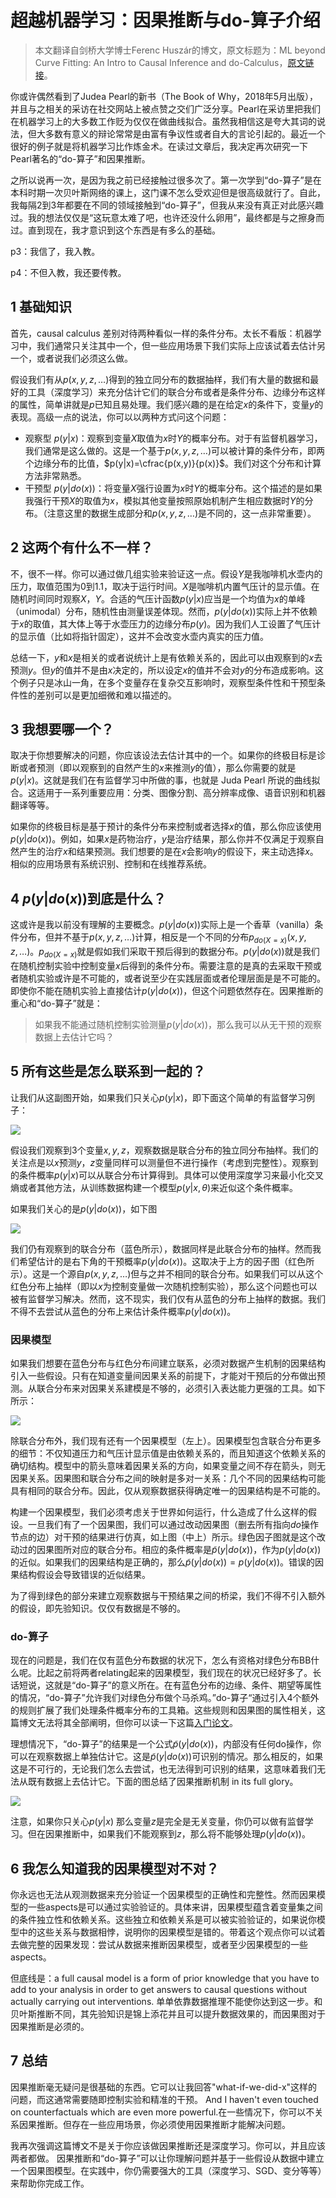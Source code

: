 # 超越机器学习：因果推断与do-算子介绍

> 本文翻译自剑桥大学博士Ferenc Huszár的博文，原文标题为：ML beyond Curve Fitting: An Intro to Causal Inference and do-Calculus，[原文链接](http://www.inference.vc/untitled/)。
>



你或许偶然看到了Judea Pearl的新书（The Book of Why，2018年5月出版），并且与之相关的采访在社交网站上被点赞之交们广泛分享。Pearl在采访里把我们在机器学习上的大多数工作贬为仅仅在做曲线拟合。虽然我相信这是夸大其词的说法，但大多数有意义的辩论常常是由富有争议性或者自大的言论引起的。最近一个很好的例子就是将机器学习比作炼金术。在读过文章后，我决定再次研究一下Pearl著名的“do-算子”和因果推断。



之所以说再一次，是因为我之前已经接触过很多次了。第一次学到“do-算子”是在本科时期一次贝叶斯网络的课上，这门课不怎么受欢迎但是很高级就行了。自此，我每隔2到3年都要在不同的领域接触到“do-算子”，但我从来没有真正对此感兴趣过。我的想法仅仅是“这玩意太难了吧，也许还没什么卵用”，最终都是与之擦身而过。直到现在，我才意识到这个东西是有多么的基础。



p3：我信了，我入教。

p4：不但入教，我还要传教。



## 1 基础知识

首先，causal calculus 差别对待两种看似一样的条件分布。太长不看版：机器学习中，我们通常只关注其中一个，但一些应用场景下我们实际上应该试着去估计另一个，或者说我们必须这么做。



假设我们有从$p(x,y,z,\dots)$得到的独立同分布的数据抽样，我们有大量的数据和最好的工具（深度学习）来充分估计它们的联合分布或者是条件分布、边缘分布这样的属性，简单讲就是$p$已知且易处理。我们感兴趣的是在给定$x$的条件下，变量$y$的表现。高级一点的说法，你可以以两种方式问这个问题：

- 观察型 $p(y|x)$：观察到变量$X$取值为$x$时$Y$的概率分布。对于有监督机器学习，我们通常是这么做的。这是一个基于$p(x,y,z,\dots)$可以被计算的条件分布，即两个边缘分布的比值，$p(y|x)=\cfrac{p(x,y)}{p(x)}$。我们对这个分布和计算方法非常熟悉。
- 干预型 $p(y|do(x))$：将变量$X$强行设置为$x$时$Y$的概率分布。这个描述的是如果我强行干预$X$的取值为$x$，模拟其他变量按照原始机制产生相应数据时$Y$的分布。（注意这里的数据生成部分和$p(x,y,z,\dots)$是不同的，这一点非常重要）。



## 2 这两个有什么不一样？

不，很不一样。你可以通过做几组实验来验证这一点。假设$Y$是我咖啡机水壶内的压力，取值范围为0到1.1，取决于运行时间。$X$是咖啡机内置气压计的显示值。在随机时间同时观察$X$，$Y$。合适的气压计函数$p(y|x)$应当是一个均值为$x$的单峰（unimodal）分布，随机性由测量误差体现。然而，$p(y|do(x))$实际上并不依赖于$x$的取值，其大体上等于水壶压力的边缘分布$p(y)$。因为我们人工设置了气压计的显示值（比如将指针固定），这并不会改变水壶内真实的压力值。



总结一下，$y$和$x$是相关的或者说统计上是有依赖关系的，因此可以由观察到的$x$去预测$y$。但$y$的值并不是由$x$决定的，所以设定$x$的值并不会对$y$的分布造成影响。这个例子只是冰山一角，在多个变量存在复杂交互影响时，观察型条件性和干预型条件性的差别可以是更加细微和难以描述的。



## 3 我想要哪一个？

取决于你想要解决的问题，你应该设法去估计其中的一个。如果你的终极目标是诊断或者预测（即以观察到的自然产生的$x$来推测$y$的值），那么你需要的就是$p(y|x)$。这就是我们在有监督学习中所做的事，也就是 Juda Pearl 所说的曲线拟合。这适用于一系列重要应用：分类、图像分割、高分辨率成像、语音识别和机器翻译等等。



如果你的终极目标是基于预计的条件分布来控制或者选择$x$的值，那么你应该使用$p(y|do(x))$。例如，如果$x$是药物治疗，$y$是治疗结果，那么你并不仅满足于观察自然产生的治疗$x$和结果预测。我们想要的是在$x$会影响$y$的假设下，来主动选择$x$。相似的应用场景有系统识别、控制和在线推荐系统。



## 4 $p(y|do(x))$到底是什么？

这或许是我以前没有理解的主要概念。$p(y|do(x))$实际上是一个香草（vanilla）条件分布，但并不基于$p(x,y,z,\dots)$计算，相反是一个不同的分布$p_{do(X=x)}(x,y,z,\dots)$。$p_{do(X=x)}$就是假如我们采取干预后得到的数据分布。$p(y|do(x))$就是我们在随机控制实验中控制变量$x$后得到的条件分布。需要注意的是真的去采取干预或者随机实验或许是不可能的，或者说至少在实践层面或者伦理层面是是不可能的。即使你不能在随机实验上直接估计$p(y|do(x))$，但这个问题依然存在。因果推断的重心和“do-算子”就是：

> 如果我不能通过随机控制实验测量$p(y|do(x))$，那么我可以从无干预的观察数据上去估计它吗？



## 5 所有这些是怎么联系到一起的？

让我们从这副图开始，如果我们只关心$p(y|x)$，即下面这个简单的有监督学习例子：

![](http://www.inference.vc/content/images/2018/05/Causality-0_-just-observational.png)

假设我们观察到3个变量$x,y,z$，观察数据是联合分布的独立同分布抽样。我们的关注点是以$x$预测$y$，$z$变量同样可以测量但不进行操作（考虑到完整性）。观察到的条件概率$p(y|x)$可以从联合分布计算得到。具体可以使用深度学习来最小化交叉熵或者其他方法，从训练数据构建一个模型$p(y|x,\theta)$来近似这个条件概率。



如果我们关心的是$p(y|do(x))$，如下图

![](http://www.inference.vc/content/images/2018/05/Causality-2_-two-distros.png)

我们仍有观察到的联合分布（蓝色所示），数据同样是此联合分布的抽样。然而我们希望估计的是右下角的干预概率$p(y|do(x))$。这取决于上方的因子图（红色所示）。这是一个源自$p(x,y,z,\dots)$但与之并不相同的联合分布。如果我们可以从这个红色分布上抽样（即以$x$为控制变量做一次随机控制实验），那么这个问题也可以被有监督学习解决。然而，这不现实，我们仅有从蓝色的分布上抽样的数据。我们不得不去尝试从蓝色的分布上来估计条件概率$p(y|do(x))$。



### 因果模型

如果我们想要在蓝色分布与红色分布间建立联系，必须对数据产生机制的因果结构引入一些假设。只有在知道变量间因果关系的前提下，才能对干预后的分布做出预测。从联合分布来对因果关系建模是不够的，必须引入表达能力更强的工具。如下所示：

![](http://www.inference.vc/content/images/2018/05/Causality_-building-a-bridge--1-.png)

除联合分布外，我们现有还有一个因果模型（左上）。因果模型包含联合分布更多的细节：不仅知道压力和气压计显示值是由依赖关系的，而且知道这个依赖关系的确切结构。模型中的箭头意味着因果关系的方向，如果变量之间不存在箭头，则无因果关系。因果图和联合分布之间的映射是多对一关系：几个不同的因果结构可能具有相同的联合分布。因此，仅从观察数据获得确定唯一的因果结构是不可能的。



构建一个因果模型，我们必须考虑关于世界如何运行，什么造成了什么这样的假设。一旦我们有了一个因果图，我们可以通过改动因果图（删去所有指向$do$操作节点的边）对干预的结果进行仿真，如上图（中上）所示。绿色因子图就是这个改动过的因果图所对应的联合分布。相应的条件概率是$\tilde p(y|do(x))$，作为$p(y|do(x))$的近似。如果我们的因果结构是正确的，那么$\tilde p(y|do(x))=p(y|do(x))$。错误的因果结构假设会导致错误的近似结果。



为了得到绿色的部分来建立观察数据与干预结果之间的桥梁，我们不得不引入额外的假设，即先验知识。仅仅有数据是不够的。



### do-算子

现在的问题是，我们在仅有蓝色分布数据的状况下，怎么有资格对绿色分布BB什么呢。比起之前将两者relating起来的因果模型，我们现在的状况已经好多了。长话短说，这就是“do-算子”的意义所在。在有蓝色分布的边缘、条件、期望等属性的情况，“do-算子”允许我们对绿色分布做个马杀鸡。”do-算子“通过引入4个额外的规则扩展了我们处理条件概率分布的工具箱。这些规则和因果图的属性相关，这篇博文无法将其全部阐明，但你可以读一下这篇[入门论文](https://arxiv.org/abs/1305.5506)。



理想情况下，“do-算子”的结果是一个公式$\tilde p(y|do(x))$，内部没有任何do操作，你可以在观察数据上单独估计它。这是$\tilde p(y|do(x))$可识别的情况。那么相反的，如果这是不可行的，无论我们怎么去尝试，也无法得到可识别的结果，这意味着我们无法从既有数据上去估计它。下面的图总结了因果推断机制 in its full glory。

![](http://www.inference.vc/content/images/2018/05/Causality_-do-calculus-estimand--1-.png)



注意，如果你只关心$p(y|x)$ 那么变量$z$是完全是无关变量，你仍可以做有监督学习。但在因果推断中，如果我们不能观察到$z$，那么将不能够处理$p(y|do(x))$。



## 6 我怎么知道我的因果模型对不对？

你永远也无法从观测数据来充分验证一个因果模型的正确性和完整性。然而因果模型的一些aspects是可以通过实验验证的。具体来讲，因果模型蕴含着变量集之间的条件独立性和依赖关系。这些独立和依赖关系是可以被实验验证的，如果说你模型中的这些关系与数据相悖，说明你的因果模型是错的。带着这个观点你可以试着去做完整的因果发现：尝试从数据来推断因果模型，或者至少因果模型的一些aspects。



但底线是：a full causal model is a form of prior knowledge that you have to add to your analysis in order to get answers to causal questions without actually carrying out interventions.  单单依靠数据推理不能使你达到这一步。和贝叶斯推断不同，其先验知识是锦上添花并且可以提升数据效果的，而因果图对于因果推断是必须的。



## 7 总结

因果推断毫无疑问是很基础的东西。它可以让我回答"what-if-we-did-x"这样的问题，而这通常需要随即控制实验和精准的干预。 And I haven't even touched on counterfactuals which are even more powerful.在一些情况下，你可以不关系因果推断。但存在一些应用场景，你必须使用因果推断才能解决问题。

我再次强调这篇博文不是关于你应该做因果推断还是深度学习。你可以，并且应该两者都做。 因果推断和“do-算子”可以让你理解问题并基于一些假设从数据中建立一个因果图模型。在实践中，你仍需要强大的工具（深度学习、SGD、变分等等）来帮助你完成工作。

